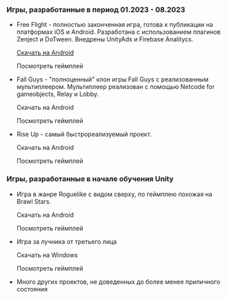 ### Игры, разработанные в период 01.2023 - 08.2023

- Free Flight - полностью законченная игра, готова к публикации на платформах iOS и Android. Разработана с использованием плагинов Zenject и DoTween. Внедрены UnityAds и Firebase Analitycs.

  [Скачать на Android](https://raw.github.com/mYNamEs7/CV/blob/fffbaa5d9f99cb2ead559120a24824cc94aaca06/Projects/_SwingLoops.apk)
  
  Посмотреть геймплей

- Fall Guys - "полноценный" клон игры Fall Guys с реализованным мультиплеером. Мультиплеер реализован с помощью Netcode for gameobjects, Relay и Lobby.

  Скачать на Android
  
  Посмотреть геймплей

- Rise Up - самый быстрореализуемый проект.

  Скачать на Android
  
  Посмотреть геймплей

### Игры, разработанные в начале обучения Unity

- Игра в жанре Roguelike с видом сверху, по геймплею похожая на Brawl Stars.

  Скачать на Android
  
  Посмотреть геймплей

- Игра за лучника от третьего лица

  Скачать на Windows

  Посмотреть геймплей

- Много других проектов, не доведенных до более менее приличного состояния
